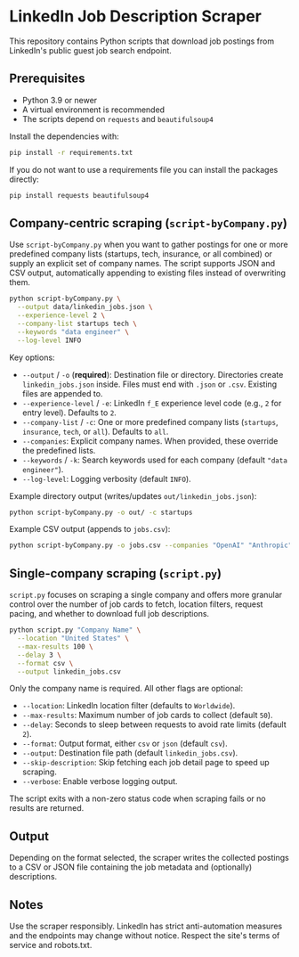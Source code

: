 # LinkedIn Job Description Scraper

This repository contains Python scripts that download job postings from LinkedIn's public guest job search endpoint.

## Prerequisites

- Python 3.9 or newer
- A virtual environment is recommended
- The scripts depend on `requests` and `beautifulsoup4`

Install the dependencies with:

```bash
pip install -r requirements.txt
```

If you do not want to use a requirements file you can install the packages directly:

```bash
pip install requests beautifulsoup4
```

## Company-centric scraping (`script-byCompany.py`)

Use `script-byCompany.py` when you want to gather postings for one or more predefined company lists (startups, tech, insurance, or all combined) or supply an explicit set of company names. The script supports JSON and CSV output, automatically appending to existing files instead of overwriting them.

```bash
python script-byCompany.py \
  --output data/linkedin_jobs.json \
  --experience-level 2 \
  --company-list startups tech \
  --keywords "data engineer" \
  --log-level INFO
```

Key options:

- `--output` / `-o` (**required**): Destination file or directory. Directories create `linkedin_jobs.json` inside. Files must end with `.json` or `.csv`. Existing files are appended to.
- `--experience-level` / `-e`: LinkedIn `f_E` experience level code (e.g., `2` for entry level). Defaults to `2`.
- `--company-list` / `-c`: One or more predefined company lists (`startups`, `insurance`, `tech`, or `all`). Defaults to `all`.
- `--companies`: Explicit company names. When provided, these override the predefined lists.
- `--keywords` / `-k`: Search keywords used for each company (default `"data engineer"`).
- `--log-level`: Logging verbosity (default `INFO`).

Example directory output (writes/updates `out/linkedin_jobs.json`):

```bash
python script-byCompany.py -o out/ -c startups
```

Example CSV output (appends to `jobs.csv`):

```bash
python script-byCompany.py -o jobs.csv --companies "OpenAI" "Anthropic"
```

## Single-company scraping (`script.py`)

`script.py` focuses on scraping a single company and offers more granular control over the number of job cards to fetch, location filters, request pacing, and whether to download full job descriptions.

```bash
python script.py "Company Name" \
  --location "United States" \
  --max-results 100 \
  --delay 3 \
  --format csv \
  --output linkedin_jobs.csv
```

Only the company name is required. All other flags are optional:

- `--location`: LinkedIn location filter (defaults to `Worldwide`).
- `--max-results`: Maximum number of job cards to collect (default `50`).
- `--delay`: Seconds to sleep between requests to avoid rate limits (default `2`).
- `--format`: Output format, either `csv` or `json` (default `csv`).
- `--output`: Destination file path (default `linkedin_jobs.csv`).
- `--skip-description`: Skip fetching each job detail page to speed up scraping.
- `--verbose`: Enable verbose logging output.

The script exits with a non-zero status code when scraping fails or no results are returned.

## Output

Depending on the format selected, the scraper writes the collected postings to a CSV or JSON file containing the job metadata and (optionally) descriptions.

## Notes

Use the scraper responsibly. LinkedIn has strict anti-automation measures and the endpoints may change without notice. Respect the site's terms of service and robots.txt.
